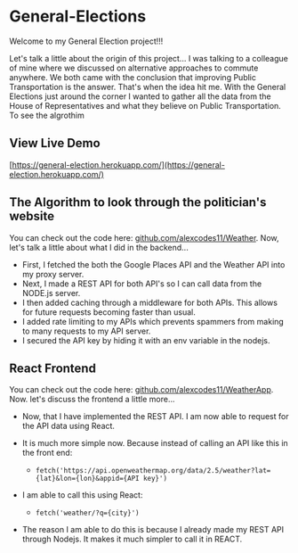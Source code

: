 # General-Elections

Welcome to my General Election project!!! 
<br>

Let's talk a little about the origin of this project... I was talking to a colleague of mine where we discussed on alternative approaches to commute anywhere. We both came with the conclusion that improving Public Transportation is the answer. That's when the idea hit me. With the General Elections just around the corner I wanted to gather all the data from the House of Representatives and what they believe on Public Transportation. 
To see the algrothim

## View Live Demo
[https://general-election.herokuapp.com/](https://general-election.herokuapp.com/)


## The Algorithm to look through the politician's website 
You can check out the code here: [github.com/alexcodes11/Weather](https://github.com/alexcodes11/Weather). Now, let's talk a little about what I did in the backend... 
<br>
* First, I fetched the both the Google Places API and the Weather API into my proxy server.
* Next, I made a REST API for both API's so I can call data from the NODE.js server.
* I then added caching through a middleware for both APIs. This allows for future requests becoming faster than usual. 
* I added rate limiting to my APIs which prevents spammers from making to many requests to my API server.
* I secured the API key by hiding it with an env variable in the nodejs. 


## React Frontend 
You can check out the code here: [github.com/alexcodes11/WeatherApp](https://github.com/alexcodes11/WeatherApp). Now. let's discuss the frontend a little more...
<br>
* Now, that I have implemented the REST API. I am now able to request for the API data using React. 
* It is much more simple now. Because instead of calling an API like this in the front end: 

  * ``` fetch('https://api.openweathermap.org/data/2.5/weather?lat={lat}&lon={lon}&appid={API key}') ```

* I am able to call this using React:

  * ``` fetch('weather/?q={city}') ```

* The reason I am able to do this is because I already made my REST API through Nodejs. It makes it much simpler to call it in REACT.

